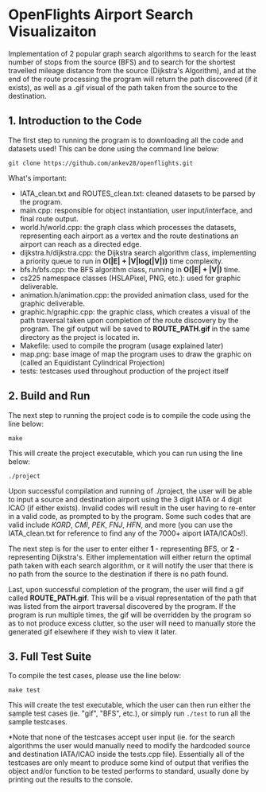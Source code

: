 # OpenFlights Airport Search Visualizaiton

Implementation of 2 popular graph search algorithms to search for the least number of stops from the source (BFS) and to search for the shortest travelled mileage distance from the source (Dijkstra's Algorithm), and at the end of the route processing the program  will return the path discovered (if it exists), as well as a .gif visual of the path taken from the source to the destination.

## 1. Introduction to the Code

The first step to running the program is to downloading all the code and datasets used! This can be done using the command line below:

`git clone https://github.com/ankev28/openflights.git`

What's important:
  * IATA_clean.txt and ROUTES_clean.txt: cleaned datasets to be parsed by the program.
  * main.cpp: responsible for object instantiation, user input/interface, and  final route output.
  * world.h/world.cpp: the graph class which processes the datasets, representing each airport as a vertex and the route destinations an airport can reach as a directed edge.
  * dijkstra.h/dijkstra.cpp: the Dijkstra search algorithm class, implementing a priority queue to run in **O(|E| + |V|log(|V|))** time complexity.
  * bfs.h/bfs.cpp: the BFS algorithm class, running in **O(|E| + |V|)** time.
  * cs225 namespace classes (HSLAPixel, PNG, etc.): used for graphic deliverable.
  * animation.h/animation.cpp: the provided animation class, used for the graphic deliverable.
  * graphic.h/graphic.cpp: the graphic class, which creates a visual of the path traversal taken upon completion of the route discovery by the program. The gif output will be saved to **ROUTE_PATH.gif** in the same directory as the project is located in.
  * Makefile: used to compile the program (usage explained later)
  * map.png: base image of map the program uses to draw the graphic on (called an Equidistant Cylindrical Projection)
  * tests: testcases used throughout production of the project itself

## 2. Build and Run

The next step to running the project code is to compile the code using the line below:

`make`

This will create the project executable, which you can run using the line below:

`./project`

Upon successful compilation and running of ./project, the user will be able to input a source and destination airport using the 3 digit IATA or 4 digit ICAO (if either exists). Invalid codes will result in the user having to re-enter in a valid code, as prompted to by the program. Some such codes that are valid include *KORD*, *CMI*, *PEK*, *FNJ*, *HFN*, and more (you can use the IATA_clean.txt for reference to find any of the 7000+ aiport IATA/ICAOs!).

The next step is for the user to enter either **1** - representing BFS, or **2** - representing Dijkstra's. Either implementation will either return the optimal path taken with each search algorithm, or it will notify the user that there is no path from the source to the destination if there is no path found.

Last, upon successful completion of the program, the user will find a gif called **ROUTE_PATH.gif**. This will be a visual representation of the path that was listed from the airport traversal discovered by the program. If the program is run multiple times, the gif will be overridden by the program so as to not produce excess clutter, so the user will need to manually store the generated gif elsewhere if they wish to view it later.

## 3. Full Test Suite

To compile the test cases, please use the line below:

`make test`

This will create the test executable, which the user can then run either the sample test cases (ie. "gif", "BFS", etc.), or simply run `./test` to run all the sample testcases. 

*Note that none of the testcases accept user input (ie. for the search algorithms the user would manually need to modify the hardcoded source and destination IATA/ICAO inside the tests.cpp file). Essentially all of the testcases are only meant to produce some kind of output that verifies the object and/or function to be tested performs to standard, usually done by printing out the results to the console.

